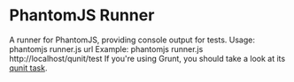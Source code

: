PhantomJS Runner
================
A runner for PhantomJS, providing console output for tests.
Usage:
	phantomjs runner.js url
Example:
	phantomjs runner.js http://localhost/qunit/test
If you're using Grunt, you should take a look at its [qunit task](https://github.com/cowboy/grunt/blob/master/docs/task_qunit.md).